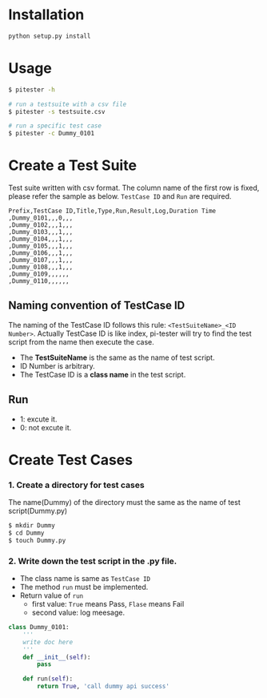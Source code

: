 

# Installation
```bash
python setup.py install
```

# Usage
```bash
$ pitester -h

# run a testsuite with a csv file
$ pitester -s testsuite.csv

# run a specific test case
$ pitester -c Dummy_0101
```

# Create a Test Suite
Test suite written with csv format. The column name of the first row is fixed, please refer the sample as below. ```TestCase ID``` and ```Run``` are required.

```text
Prefix,TestCase ID,Title,Type,Run,Result,Log,Duration Time
,Dummy_0101,,,0,,,
,Dummy_0102,,,1,,,
,Dummy_0103,,,1,,,
,Dummy_0104,,,1,,,
,Dummy_0105,,,1,,,
,Dummy_0106,,,1,,,
,Dummy_0107,,,1,,,
,Dummy_0108,,,1,,,
,Dummy_0109,,,,,,
,Dummy_0110,,,,,,
```

## Naming convention of TestCase ID
The naming of the TestCase ID follows this rule: ```<TestSuiteName>_<ID Number>```. Actually TestCase ID is like index, pi-tester will try to find the test script from the name then execute the case.

* The **TestSuiteName** is the same as the name of test script.
* ID Number is arbitrary.
* The TestCase ID is a **class name** in the test script.

## Run
* 1: excute it.
* 0: not excute it.

# Create Test Cases

### 1. Create a directory for test cases
The name(Dummy) of the directory must the same as the name of test script(Dummy.py)

```bash
$ mkdir Dummy
$ cd Dummy
$ touch Dummy.py
```

### 2. Write down the test script in the .py file.

* The class name is same as ```TestCase ID```
* The method ```run``` must be implemented.
* Return value of ```run```
    * first value:  ```True``` means Pass, ```Flase``` means Fail
    * second value: log meesage.

```python
class Dummy_0101:
    '''
    write doc here
    '''
    def __init__(self):
        pass

    def run(self):
        return True, 'call dummy api success'
```